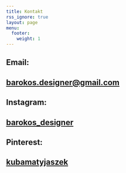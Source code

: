 ```yaml
---
title: Kontakt 
rss_ignore: true
layout: page
menu:
  footer:
    weight: 1
---
```

## Email:
## barokos.designer@gmail.com
## Instagram:
## [barokos_designer](https://instagram.com/barokos_designer)
## Pinterest: 
## [kubamatyjaszek](https://pl.pinterest.com/kubamatyjaszek/)